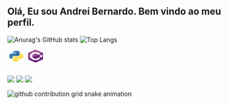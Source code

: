 ## Olá, Eu sou Andrei Bernardo. Bem vindo ao meu perfil.
![Anurag's GitHub stats](https://github-readme-stats.vercel.app/api?username=GhossTYyy&show_icons=true&theme=tokyonight) ![Top Langs](https://github-readme-stats.vercel.app/api/top-langs/?username=GhOssTYyy&layout=compact&theme=tokyonight)
</div>

  <img align="center" alt="Rafa-Python" height="30" width="40" src="https://raw.githubusercontent.com/devicons/devicon/master/icons/python/python-original.svg">
  <img align="center" alt="Rafa-Csharp" height="30" width="40" src="https://raw.githubusercontent.com/devicons/devicon/master/icons/csharp/csharp-original.svg">
  
  ##
<div> 
  
  <a href="https://www.instagram.com/andrei__bernardo/" target="_blank"><img src="https://img.shields.io/badge/-Instagram-%23E4405F?style=for-the-badge&logo=instagram&logoColor=white" target="_blank"></a>
 <a href="https://discord.gg/wagxzStdcR" target="_blank"><img src="https://img.shields.io/badge/Discord-7289DA?style=for-the-badge&logo=discord&logoColor=white" target="_blank"></a> 
  <a href = "mailto:jpandreiph@gmail.com"><img src="https://img.shields.io/badge/-Gmail-%23333?style=for-the-badge&logo=gmail&logoColor=white" target="_blank"></a>
  
</div>
<picture>
  <source media="(prefers-color-scheme: dark)" srcset="https://raw.githubusercontent.com/GhOssTYyy/GhOssTYyy/output/github-contribution-grid-snake-dark.svg">
  <source media="(prefers-color-scheme: light)" srcset="https://raw.githubusercontent.com/GhOssTYyy/GhOssTYyy/output/github-contribution-grid-snake.svg">
  <img alt="github contribution grid snake animation" src="https://raw.githubusercontent.com/GhOssTYyy/GhOssTYyy/output/github-contribution-grid-snake.svg">
</picture>
